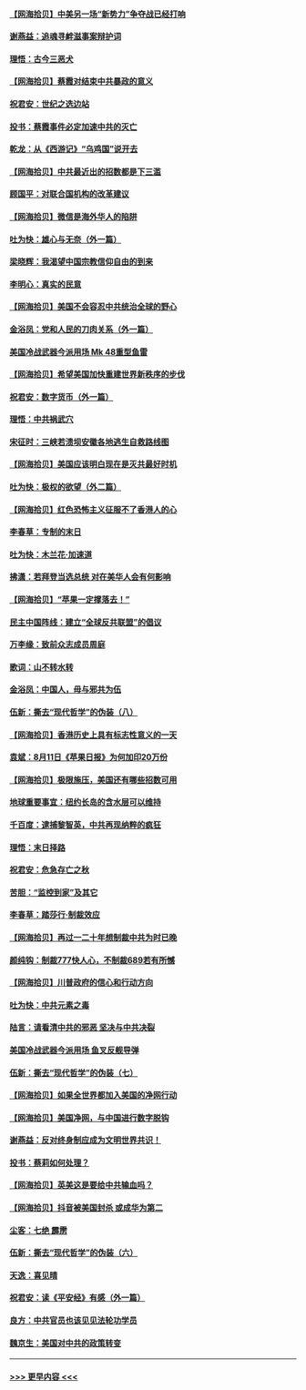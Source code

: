 #### [【网海拾贝】中美另一场“新势力”争夺战已经打响](../pages/nsc993/n12346998.md?t=08211951) 
#### [谢燕益：追魂寻衅滋事案辩护词](../pages/nsc993/n12346892.md?t=08211951) 
#### [理悟：古今三恶犬](../pages/nsc993/n12345190.md?t=08211951) 
#### [【网海拾贝】蔡霞对结束中共暴政的意义](../pages/nsc993/n12344263.md?t=08211951) 
#### [祝君安：世纪之选边站](../pages/nsc993/n12342382.md?t=08211951) 
#### [投书：蔡霞事件必定加速中共的灭亡](../pages/nsc993/n12341881.md?t=08211951) 
#### [乾龙：从《西游记》“乌鸡国”说开去](../pages/nsc993/n12341690.md?t=08211951) 
#### [【网海拾贝】中共最近出的招数都是下三滥](../pages/nsc993/n12341593.md?t=08211951) 
#### [顾国平：对联合国机构的改革建议](../pages/nsc993/n12339928.md?t=08211951) 
#### [【网海拾贝】微信是海外华人的陷阱](../pages/nsc993/n12338868.md?t=08211951) 
#### [吐为快：雄心与无奈（外一篇）](../pages/nsc993/n12338132.md?t=08211951) 
#### [梁晓辉：我渴望中国宗教信仰自由的到来](../pages/nsc993/n12336657.md?t=08211951) 
#### [李明心：真实的民意](../pages/nsc993/n12336089.md?t=08211951) 
#### [【网海拾贝】美国不会容忍中共统治全球的野心](../pages/nsc993/n12336063.md?t=08211951) 
#### [金浴凤：党和人民的刀肉关系（外一篇）](../pages/nsc993/n12335834.md?t=08211951) 
#### [美国冷战武器今派用场 Mk 48重型鱼雷](../pages/nsc993/n12335354.md?t=08211951) 
#### [【网海拾贝】希望美国加快重建世界新秩序的步伐](../pages/nsc993/n12334224.md?t=08211951) 
#### [祝君安：数字货币（外一篇）](../pages/nsc993/n12334186.md?t=08211951) 
#### [理悟：中共祸武穴](../pages/nsc993/n12333962.md?t=08211951) 
#### [宋征时：三峡若溃坝安徽各地逃生自救路线图](../pages/nsc993/n12332450.md?t=08211951) 
#### [【网海拾贝】美国应该明白现在是灭共最好时机](../pages/nsc993/n12332313.md?t=08211951) 
#### [吐为快：极权的欲望（外二篇）](../pages/nsc993/n12332089.md?t=08211951) 
#### [【网海拾贝】红色恐怖主义征服不了香港人的心](../pages/nsc993/n12329296.md?t=08211951) 
#### [李春草：专制的末日](../pages/nsc993/n12329079.md?t=08211951) 
#### [吐为快：木兰花‧加速道](../pages/nsc993/n12327366.md?t=08211951) 
#### [拂潇：若拜登当选总统 对在美华人会有何影响](../pages/nsc993/n12295996.md?t=08211951) 
#### [【网海拾贝】“苹果一定撑落去！”](../pages/nsc993/n12326784.md?t=08211951) 
#### [民主中国阵线：建立“全球反共联盟”的倡议](../pages/nsc993/n12324177.md?t=08211951) 
#### [万李缘：致前众志成员周庭](../pages/nsc993/n12324635.md?t=08211951) 
#### [歌词：山不转水转](../pages/nsc993/n12324599.md?t=08211951) 
#### [金浴凤：中国人，毋与邪共为伍](../pages/nsc993/n12324257.md?t=08211951) 
#### [伍新：撕去“现代哲学”的伪装（八）](../pages/nsc993/n12324188.md?t=08211951) 
#### [【网海拾贝】香港历史上具有标志性意义的一天](../pages/nsc993/n12324021.md?t=08211951) 
#### [袁斌：8月11日《苹果日报》为何加印20万份](../pages/nsc993/n12323955.md?t=08211951) 
#### [【网海拾贝】极限施压，美国还有哪些招数可用](../pages/nsc993/n12322512.md?t=08211951) 
#### [地球重要事宜：纽约长岛的含水层可以维持](../pages/nsc993/n12321844.md?t=08211951) 
#### [千百度：逮捕黎智英，中共再现纳粹的疯狂](../pages/nsc993/n12321777.md?t=08211951) 
#### [理悟：末日择路](../pages/nsc993/n12320812.md?t=08211951) 
#### [祝君安：危急存亡之秋](../pages/nsc993/n12320795.md?t=08211951) 
#### [苦胆：“监控到家”及其它](../pages/nsc993/n12320751.md?t=08211951) 
#### [李春草：踏莎行·制裁效应](../pages/nsc993/n12318290.md?t=08211951) 
#### [【网海拾贝】再过一二十年想制裁中共为时已晚](../pages/nsc993/n12318195.md?t=08211951) 
#### [颜纯钩：制裁777快人心，不制裁689若有所憾](../pages/nsc993/n12316912.md?t=08211951) 
#### [【网海拾贝】川普政府的信心和行动方向](../pages/nsc993/n12316673.md?t=08211951) 
#### [吐为快：中共元素之毒](../pages/nsc993/n12316547.md?t=08211951) 
#### [陆言：请看清中共的邪恶 坚决与中共决裂](../pages/nsc993/n12315784.md?t=08211951) 
#### [美国冷战武器今派用场 鱼叉反舰导弹](../pages/nsc993/n12316258.md?t=08211951) 
#### [伍新：撕去“现代哲学”的伪装（七）](../pages/nsc993/n12315846.md?t=08211951) 
#### [【网海拾贝】如果全世界都加入美国的净网行动](../pages/nsc993/n12315588.md?t=08211951) 
#### [【网海拾贝】美国净网，与中国进行数字脱钩](../pages/nsc993/n12312813.md?t=08211951) 
#### [谢燕益：反对终身制应成为文明世界共识！](../pages/nsc993/n12310465.md?t=08211951) 
#### [投书：蔡莉如何处理？](../pages/nsc993/n12310224.md?t=08211951) 
#### [【网海拾贝】英美这是要给中共输血吗？](../pages/nsc993/n12307646.md?t=08211951) 
#### [【网海拾贝】抖音被美国封杀 或成华为第二](../pages/nsc993/n12305277.md?t=08211951) 
#### [尘客：七绝 霹雳](../pages/nsc993/n12304053.md?t=08211951) 
#### [伍新：撕去“现代哲学”的伪装（六）](../pages/nsc993/n12303243.md?t=08211951) 
#### [天逸：喜见晴](../pages/nsc993/n12303226.md?t=08211951) 
#### [祝君安：读《平安经》有感（外一篇）](../pages/nsc993/n12303170.md?t=08211951) 
#### [良方：中共官员也该见见法轮功学员](../pages/nsc993/n12302985.md?t=08211951) 
#### [魏京生：美国对中共的政策转变](../pages/nsc993/n12302929.md?t=08211951) 

----
#### [ >>> 更早内容 <<< ](../indexes/nsc993-earlier.md)
